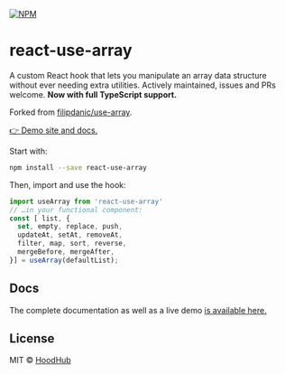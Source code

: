 [![NPM](https://img.shields.io/npm/v/use-array.svg)](https://www.npmjs.com/package/react-use-array)
# react-use-array

A custom React hook that lets you manipulate an array data structure without ever needing extra utilities. Actively maintained, issues and PRs welcome. **Now with full TypeScript support.**

Forked from [filipdanic/use-array](https://github.com/filipdanic/use-array).

[👉 Demo site and docs.](https://hoodhub.github.io/react-use-array/)

Start with:

```bash
npm install --save react-use-array
```

Then, import and use the hook:

```javascript
import useArray from 'react-use-array'
// …in your functional component:
const [ list, {
  set, empty, replace, push,
  updateAt, setAt, removeAt,
  filter, map, sort, reverse,
  mergeBefore, mergeAfter,
}] = useArray(defaultList);
```

## Docs

The complete documentation as well as a live demo [is available here.](https://hoodhub.github.io/react-use-array/)

## License

MIT © [HoodHub](https://github.com/hoodhub)
